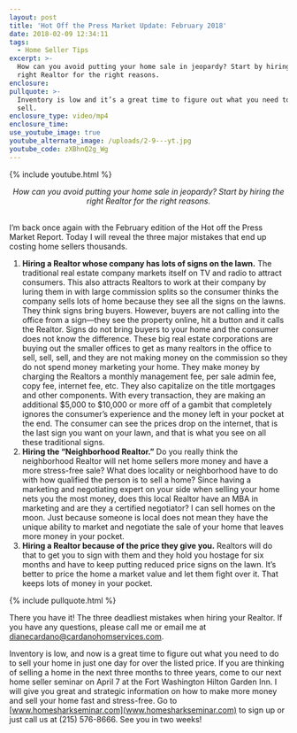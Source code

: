 ```yaml
---
layout: post
title: 'Hot Off the Press Market Update: February 2018'
date: 2018-02-09 12:34:11
tags:
  - Home Seller Tips
excerpt: >-
  How can you avoid putting your home sale in jeopardy? Start by hiring the
  right Realtor for the right reasons.
enclosure:
pullquote: >-
  Inventory is low and it’s a great time to figure out what you need to do to
  sell.
enclosure_type: video/mp4
enclosure_time:
use_youtube_image: true
youtube_alternate_image: /uploads/2-9---yt.jpg
youtube_code: zXBhnQ2g_Wg
---
```



{% include youtube.html %}

<center><em>How can you avoid putting your home sale in jeopardy? Start by hiring the right Realtor for the right reasons.</em></center>

<center>&nbsp;</center>

I’m back once again with the February edition of the Hot off the Press Market Report. Today I will reveal the three major mistakes that end up costing home sellers thousands.

1. **Hiring a Realtor whose company has lots of signs on the lawn.** The traditional real estate company markets itself on TV and radio to attract consumers. This also attracts Realtors to work at their company by luring them in with large commission splits so the consumer thinks the company sells lots of home because they see all the signs on the lawns. They think signs bring buyers. However, buyers are not calling into the office from a sign—they see the property online, hit a button and it calls the Realtor. Signs do not bring buyers to your home and the consumer does not know the difference. These big real estate corporations are buying out the smaller offices to get as many realtors in the office to sell, sell, sell, and they are not making money on the commission so they do not spend money marketing your home. They make money by charging the Realtors a monthly management fee, per sale admin fee, copy fee, internet fee, etc. They also capitalize on the title mortgages and other components. With every transaction, they are making an additional $5,000 to $10,000 or more off of a gambit that completely ignores the consumer’s experience and the money left in your pocket at the end. The consumer can see the prices drop on the internet, that is the last sign you want on your lawn, and that is what you see on all these traditional signs.
2. **Hiring the “Neighborhood Realtor.”** Do you really think the neighborhood Realtor will net home sellers more money and have a more stress-free sale? What does locality or neighborhood have to do with how qualified the person is to sell a home? Since having a marketing and negotiating expert on your side when selling your home nets you the most money, does this local Realtor have an MBA in marketing and are they a certified negotiator? I can sell homes on the moon. Just because someone is local does not mean they have the unique ability to market and negotiate the sale of your home that leaves more money in your pocket.
3. **Hiring a Realtor because of the price they give you.** Realtors will do that to get you to sign with them and they hold you hostage for six months and have to keep putting reduced price signs on the lawn. It’s better to price the home a market value and let them fight over it. That keeps lots of money in your pocket.

{% include pullquote.html %}

There you have it! The three deadliest mistakes when hiring your Realtor. If you have any questions, please call me or email me at [dianecardano@cardanohomservices.com](javascript:void(location.href='mailto:'+String.fromCharCode(100,105,97,110,101,99,97,114,100,97,110,111,64,99,97,114,100,97,110,111,104,111,109,115,101,114,118,105,99,101,115,46,99,111,109))).

Inventory is low, and now is a great time to figure out what you need to do to sell your home in just one day for over the listed price. If you are thinking of selling a home in the next three months to three years, come to our next home seller seminar on April 7 at the Fort Washington Hilton Garden Inn. I will give you great and strategic information on how to make more money and sell your home fast and stress-free. Go to [www.homesharkseminar.com](www.homesharkseminar.com) to sign up or just call us at (215) 576-8666. See you in two weeks!<br>